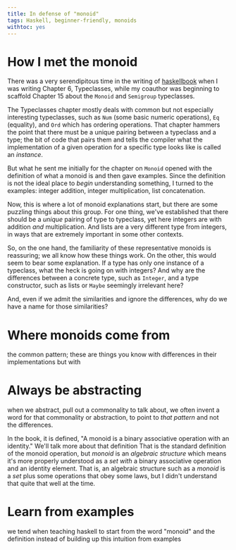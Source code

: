 ```yaml
---
title: In defense of "monoid"
tags: Haskell, beginner-friendly, monoids
withtoc: yes
---
```


# How I met the monoid

There was a very serendipitous time in the writing of [haskellbook](http://haskellbook.com/) when I was writing Chapter 6, Typeclasses, while my coauthor was beginning to scaffold Chapter 15 about the `Monoid` and `Semigroup` typeclasses.

The Typeclasses chapter mostly deals with common but not especially interesting typeclasses, such as `Num` (some basic numeric operations), `Eq` (equality), and `Ord` which has ordering operations. That chapter hammers the point that there must be a unique pairing between a typeclass and a type; the bit of code that pairs them and tells the compiler what the implementation of a given operation for a specific type looks like is called an *instance*.

But what he sent me initially for the chapter on `Monoid` opened with the definition of what a monoid is and then gave examples. Since the definition is not the ideal place to *begin* understanding something, I turned to the examples: integer addition, integer multiplication, list concatenation.

Now, this is where a lot of monoid explanations start, but there are some puzzling things about this group. For one thing, we've established that there should be a *unique* pairing of type to typeclass, yet here integers are with addition *and* multiplication. And lists are a very different type from integers, in ways that are extremely important in some other contexts.

So, on the one hand, the familiarity of these representative monoids is reassuring; we all know how these things work. On the other, this would seem to bear some explanation. If a type has only one instance of a typeclass, what the heck is going on with integers? And why are the differences between a concrete type, such as `Integer`, and a type constructor, such as lists or `Maybe` seemingly irrelevant here?

And, even if we admit the similarities and ignore the differences, why do we have a name for those similarities?

# Where monoids come from




the common pattern; these are things you know with differences in their implementations but with

# Always be abstracting

when we abstract, pull out a commonality to talk about, we often invent a word for that commonality or abstraction, to point to *that pattern* and not the differences.

In the book, it is defined, "A monoid is a binary associative operation with an identity." We'll talk more about that definition
That is the standard definition of the monoid operation, but *monoid* is an *algebraic structure* which means it's more properly understood as a *set* *_with_* a binary associative operation and an identity element. That is, an algebraic structure such as a *monoid* is a *set* plus some operations that obey some laws, but I didn't understand that quite that well at the time.


# Learn from examples

we tend when teaching haskell to start from the word "monoid" and the definition instead of building up this intuition from examples
